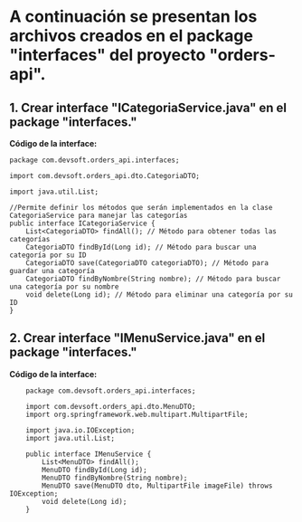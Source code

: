 # A continuación se presentan los archivos creados en el package "interfaces" del proyecto "orders-api".

## 1. Crear interface "ICategoriaService.java" en el package "interfaces."

**Código de la interface:**

```
package com.devsoft.orders_api.interfaces;

import com.devsoft.orders_api.dto.CategoriaDTO;

import java.util.List;

//Permite definir los métodos que serán implementados en la clase CategoriaService para manejar las categorías
public interface ICategoriaService {
    List<CategoriaDTO> findAll(); // Método para obtener todas las categorías
    CategoriaDTO findById(Long id); // Método para buscar una categoría por su ID
    CategoriaDTO save(CategoriaDTO categoriaDTO); // Método para guardar una categoría
    CategoriaDTO findByNombre(String nombre); // Método para buscar una categoría por su nombre
    void delete(Long id); // Método para eliminar una categoría por su ID
}
```

## 2. Crear interface "IMenuService.java" en el package "interfaces."

**Código de la interface:**

```
    package com.devsoft.orders_api.interfaces;

    import com.devsoft.orders_api.dto.MenuDTO;
    import org.springframework.web.multipart.MultipartFile;

    import java.io.IOException;
    import java.util.List;

    public interface IMenuService {
        List<MenuDTO> findAll();
        MenuDTO findById(Long id);
        MenuDTO findByNombre(String nombre);
        MenuDTO save(MenuDTO dto, MultipartFile imageFile) throws IOException;
        void delete(Long id);
    }
```
